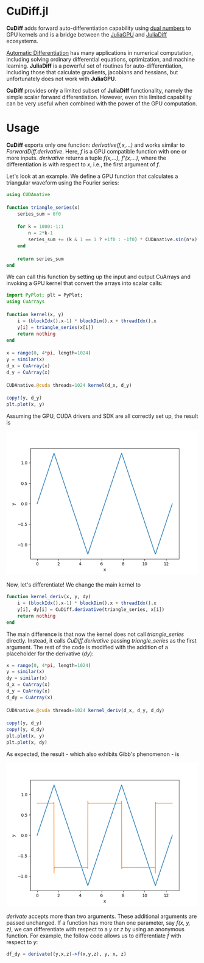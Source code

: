 # CuDiff.jl

**CuDiff** adds forward auto-differentiation capability using [dual numbers](https://en.wikipedia.org/wiki/Dual_number) to GPU kernels and is a bridge between the [JuliaGPU](https://github.com/juliagpu) and [JuliaDiff](https://github.com/juliadiff) ecosystems.

[Automatic Differentiation](https://en.wikipedia.org/wiki/Automatic_differentiation) has many applications in numerical computation, including solving ordinary differential equations, optimization, and machine learning. **JuliaDiff** is a powerful set of routines for auto-differentiation, including those that calculate gradients, jacobians and hessians, but unfortunately does not work with **JuliaGPU**.

**CuDiff** provides only a limited subset of **JuliaDiff** functionality, namely the simple scalar forward differentiation. However, even this limited capability can be very useful when combined with the power of the GPU computation.

# Usage

**CuDiff** exports only one function: *derivative(f,x,...)* and works similar to *ForwardDiff.derivative*. Here, *f* is a GPU compatible function with one or more inputs. *derivative* returns a tuple *f(x,...), f'(x,...)*, where the differentiation is with respect to *x*, i.e., the first argument of *f*.  

Let's look at an example. We define a GPU function that calculates a triangular waveform using the Fourier series:

```julia
using CUDAnative

function triangle_series(x)
    series_sum = 0f0

    for k = 1000:-1:1
        n = 2*k-1
        series_sum += (k & 1 == 1 ? +1f0 : -1f0) * CUDAnative.sin(n*x) / (n*n)
    end

    return series_sum
end
```

We can call this function by setting up the input and output CuArrays and invoking a GPU kernel that convert the arrays into scalar calls:

```julia
import PyPlot; plt = PyPlot;
using CuArrays

function kernel(x, y)
    i = (blockIdx().x-1) * blockDim().x + threadIdx().x
    y[i] = triangle_series(x[i])
    return nothing
end

x = range(0, 4*pi, length=1024)
y = similar(x)
d_x = CuArray(x)
d_y = CuArray(x)

CUDAnative.@cuda threads=1024 kernel(d_x, d_y)

copy!(y, d_y)
plt.plot(x, y)
```

Assuming the GPU, CUDA drivers and SDK are all correctly set up, the result is

![](examples/triangle.png)

Now, let's differentiate! We change the main kernel to

```julia
function kernel_deriv(x, y, dy)
    i = (blockIdx().x-1) * blockDim().x + threadIdx().x
    y[i], dy[i] = CuDiff.derivative(triangle_series, x[i])
    return nothing
end
```

The main difference is that now the kernel does not call *triangle_series* directly. Instead, it calls *CuDiff.derivative* passing *triangle_series* as the first argument. The rest of the code is modified with the addition of a placeholder for the derivative (*dy*):

```julia
x = range(0, 4*pi, length=1024)
y = similar(x)
dy = similar(x)
d_x = CuArray(x)
d_y = CuArray(x)
d_dy = CuArray(x)

CUDAnative.@cuda threads=1024 kernel_deriv(d_x, d_y, d_dy)

copy!(y, d_y)
copy!(y, d_dy)
plt.plot(x, y)
plt.plot(x, dy)
```

As expected, the result - which also exhibits Gibb's phenomenon - is

![](examples/deriv.png)

*derivate* accepts more than two arguments. These additional arguments are passed unchanged. If a function has more than one parameter, say *f(x, y, z)*, we can  differentiate with respect to a *y* or *z* by using an anonymous function. For example, the follow code allows us to differentiate *f* with respect to *y*:

```julia
df_dy = derivate((y,x,z)->f(x,y,z), y, x, z)
```
